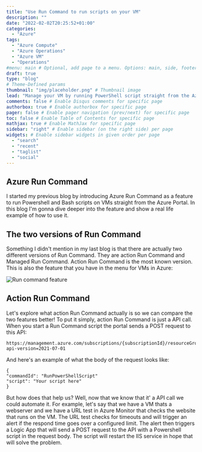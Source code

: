 ```yaml
---
title: "Use Run Command to run scripts on your VM"
description: ""
date: "2022-02-02T20:25:52+01:00"
categories:
  - "Azure"
tags:
  - "Azure Compute"
  - "Azure Operations"
  - "Azure VM"
  - "Operations"
#menu: main # Optional, add page to a menu. Options: main, side, footer
draft: true
type: "blog"
# Theme-Defined params
thumbnail: "img/placeholder.png" # Thumbnail image
lead: "Manage your VM by running PowerShell script straight from the Azure Portal." # Lead text
comments: false # Enable Disqus comments for specific page
authorbox: true # Enable authorbox for specific page
pager: false # Enable pager navigation (prev/next) for specific page
toc: false # Enable Table of Contents for specific page
mathjax: true # Enable MathJax for specific page
sidebar: "right" # Enable sidebar (on the right side) per page
widgets: # Enable sidebar widgets in given order per page
  - "search"
  - "recent"
  - "taglist"
  - "social"
---
```


## Azure Run Command
I started my previous blog by introducing Azure Run Command as a feature to run Powershell and Bash scripts on VMs straight from the Azure Portal. In this blog I'm gonna dive deeper into the feature and show a real life example of how to use it.


## The two versions of Run Command
Something I didn't mention in my last blog is that there are actually two different versions of Run Command. They are action Run Command and Managed Run Command. Action Run Command is the most known version. This is also the feature that you have in the menu for VMs in Azure:

![Run command feature](/img/Azure-run-command.PNG)

## Action Run Command
Let's explore what action Run Command actually is so we can compare the two features better! To put it simply, action Run Command is just a API call. When you start a Run Command script the portal sends a POST request to this API: 
```{
https://management.azure.com/subscriptions/{subscriptionId}/resourceGroups/{resourceGroupName}/providers/Microsoft.Compute/virtualMachines/{vmName}/runCommand?api-version=2021-07-01
```
And here's an example of what the body of the request looks like:

```
{
"commandId": "RunPowerShellScript"
"script": "Your script here"
}
```
But how does that help us? Well, now that we know that it' a API call we could automate it. For example, let's say that we have a VM thats a webserver and we have a URL test in Azure Monitor that checks the website that runs on the VM. The URL test checks for timeouts and will trigger an alert if the respond time goes over a configured limit. The alert then triggers a Logic App that will send a POST request to the API with a Powershell script in the request body. The script will restart the IIS service in hope that will solve the problem.